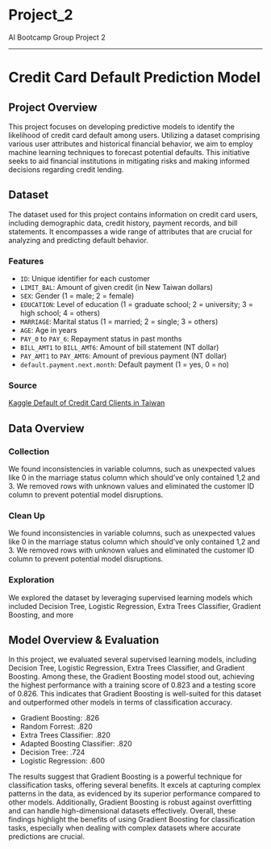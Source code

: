 # Project_2
AI Bootcamp Group Project 2

---

# Credit Card Default Prediction Model

## Project Overview

This project focuses on developing predictive models to identify the likelihood of credit card default among users. Utilizing a dataset comprising various user attributes and historical financial behavior, we aim to employ machine learning techniques to forecast potential defaults. This initiative seeks to aid financial institutions in mitigating risks and making informed decisions regarding credit lending.

## Dataset

The dataset used for this project contains information on credit card users, including demographic data, credit history, payment records, and bill statements. It encompasses a wide range of attributes that are crucial for analyzing and predicting default behavior.

### Features

- `ID`: Unique identifier for each customer
- `LIMIT_BAL`: Amount of given credit (in New Taiwan dollars)
- `SEX`: Gender (1 = male; 2 = female)
- `EDUCATION`: Level of education (1 = graduate school; 2 = university; 3 = high school; 4 = others)
- `MARRIAGE`: Marital status (1 = married; 2 = single; 3 = others)
- `AGE`: Age in years
- `PAY_0` to `PAY_6`: Repayment status in past months
- `BILL_AMT1` to `BILL_AMT6`: Amount of bill statement (NT dollar)
- `PAY_AMT1` to `PAY_AMT6`: Amount of previous payment (NT dollar)
- `default.payment.next.month`: Default payment (1 = yes, 0 = no)

### Source

[Kaggle Default of Credit Card Clients in Taiwan](https://www.kaggle.com/datasets/uciml/default-of-credit-card-clients-dataset)


## Data Overview

### Collection
We found inconsistencies in variable columns, such as unexpected values like 0 in the marriage status column which should’ve only contained 1,2 and 3. We removed rows with unknown values and eliminated the customer ID column to prevent potential model disruptions.

### Clean Up
We found inconsistencies in variable columns, such as unexpected values like 0 in the marriage status column which should’ve only contained 1,2 and 3. We removed rows with unknown values and eliminated the customer ID column to prevent potential model disruptions.

### Exploration
We explored the dataset by leveraging supervised learning models which included Decision Tree, Logistic Regression, Extra Trees Classifier, Gradient Boosting, and more


## Model Overview & Evaluation

In this project, we evaluated several supervised learning models, including Decision Tree, Logistic Regression, Extra Trees Classifier, and Gradient Boosting. Among these, the Gradient Boosting model stood out, achieving the highest performance with a training score of 0.823 and a testing score of 0.826. This indicates that Gradient Boosting is well-suited for this dataset and outperformed other models in terms of classification accuracy.

- Gradient Boosting: .826
- Random Forrest: .820
- Extra Trees Classifier: .820
- Adapted Boosting Classifier: .820
- Decision Tree: .724
- Logistic Regression: .600

The results suggest that Gradient Boosting is a powerful technique for classification tasks, offering several benefits. It excels at capturing complex patterns in the data, as evidenced by its superior performance compared to other models. Additionally, Gradient Boosting is robust against overfitting and can handle high-dimensional datasets effectively. Overall, these findings highlight the benefits of using Gradient Boosting for classification tasks, especially when dealing with complex datasets where accurate predictions are crucial.





